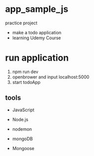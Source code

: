 # app_sample_js
practice project

* make a todo application
* learning Udemy Course



# run application

1. npm run dev
2. openbrower and input localhost:5000
3. start todoApp


## tools

* JavaScript

* Node.js

* nodemon

* mongoDB

* Mongoose
